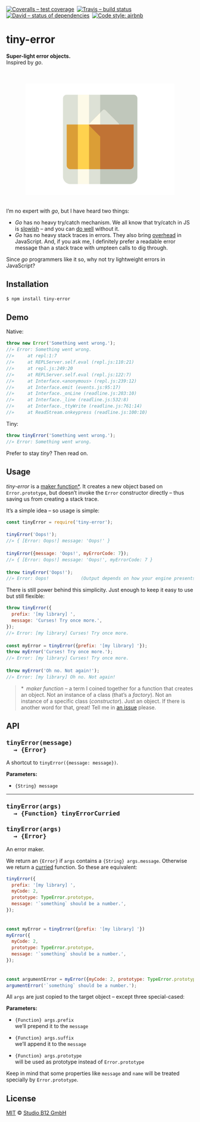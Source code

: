 [![Coveralls – test coverage
](https://img.shields.io/coveralls/studio-b12/tiny-error.svg?style=flat-square
)](https://coveralls.io/r/studio-b12/tiny-error
) [![Travis – build status
](https://img.shields.io/travis/studio-b12/tiny-error/master.svg?style=flat-square
)](https://travis-ci.org/studio-b12/tiny-error
) [![David – status of dependencies
](https://img.shields.io/david/studio-b12/tiny-error.svg?style=flat-square
)](https://david-dm.org/studio-b12/tiny-error
) [![Code style: airbnb
](https://img.shields.io/badge/code%20style-airbnb-777777.svg?style=flat-square
)](https://github.com/airbnb/javascript
)



tiny-error
==========

**Super-light error objects.**  
Inspired by *go*.

<p align="center"><a
  title="Graphic by the great Justin Mezzell"
  href="http://justinmezzell.tumblr.com/post/66281274442"
  >
  <br/>
  <br/>
  <img
    alt="lightweight"
    src="Readme/Lightweight.gif"
    width="400"
    height="300"
  />
  <br/>
  <br/>
</a></p>

I’m no expert with *go*, but I have heard two things:

* *Go* has no heavy try/catch mechanism. We all know that try/catch in JS is [slowish](https://jsperf.com/try-catch-performance-overhead) – and you can [do well](http://stackoverflow.com/a/3217308/2816199) without it.
* *Go* has no heavy stack traces in errors. They also bring [overhead](http://jsperf.com/new-error-vs-custom-error-object) in JavaScript. And, if you ask me, I definitely prefer a readable error message than a stack trace with umpteen calls to dig through.

Since *go* programmers like it so, why not try lightweight errors in JavaScript?




Installation
------------

```sh
$ npm install tiny-error
```




Demo
----

Native:

```js
throw new Error('Something went wrong.');
//» Error: Something went wrong.
//»     at repl:1:7
//»     at REPLServer.self.eval (repl.js:110:21)
//»     at repl.js:249:20
//»     at REPLServer.self.eval (repl.js:122:7)
//»     at Interface.<anonymous> (repl.js:239:12)
//»     at Interface.emit (events.js:95:17)
//»     at Interface._onLine (readline.js:203:10)
//»     at Interface._line (readline.js:532:8)
//»     at Interface._ttyWrite (readline.js:761:14)
//»     at ReadStream.onkeypress (readline.js:100:10)
```


Tiny:

```js
throw tinyError('Something went wrong.');
//» Error: Something went wrong.
```

Prefer to stay *tiny*? Then read on.




Usage
-----

*tiny-error* is a [maker function*](#maker-function). It creates a new object based on `Error.prototype`, but doesn’t invoke the `Error` constructor directly – thus saving us from creating a stack trace.

It’s a simple idea – so usage is simple:

```js
const tinyError = require('tiny-error');

tinyError('Oops!');
//» { [Error: Oops!] message: 'Oops!' }

tinyError({message: 'Oops!', myErrorCode: 7});
//» { [Error: Oops!] message: 'Oops!', myErrorCode: 7 }

throw tinyError('Oops!');
//» Error: Oops!            (Output depends on how your engine presents errors.)
```


There is still power behind this simplicity. Just enough to keep it easy to use but still flexible:

```js
throw tinyError({
  prefix: '[my library] ',
  message: 'Curses! Try once more.',
});
//» Error: [my library] Curses! Try once more.

const myError = tinyError({prefix: '[my library] '});
throw myError('Curses! Try once more.');
//» Error: [my library] Curses! Try once more.

throw myError('Oh no. Not again!');
//» Error: [my library] Oh no. Not again!
```

<a                                                      id="maker-function"></a>
> &ast;&ensp;*maker function* – a term I coined together for a function that creates an object. Not an instance of a class (that’s a *factory*). Not an instance of a specific class (*constructor*). Just an object. If there is another word for that, great! Tell me in [an issue](https://github.com/studio-b12/tiny-error/issues/new) please.




API
---


<h3><pre>
tinyError(message)
  → {Error}
</pre></h3>

A shortcut to `tinyError({message: message})`.

**Parameters:**

* `{String} message`


***


<h3><pre>
tinyError(args)
  → {Function} tinyErrorCurried
</pre></h3>

<h3><pre>
tinyError(args)
  → {Error}
</pre></h3>

An error maker.

We return an `{Error}` if `args` contains a `{String} args.message`. Otherwise we return a [curried][] function. So these are equivalent:

```js
tinyError({
  prefix: '[my library] ',
  myCode: 2,
  prototype: TypeError.prototype,
  message: '`something` should be a number.',
});


const myError = tinyError({prefix: '[my library] '})
myError({
  myCode: 2,
  prototype: TypeError.prototype,
  message: '`something` should be a number.',
});


const argumentError = myError({myCode: 2, prototype: TypeError.prototype});
argumentError('`something` should be a number.');
```


All `args` are just copied to the target object – except three special-cased:


**Parameters:**

* `{Function} args.prefix`  
  we’ll prepend it to the `message`

* `{Function} args.suffix`  
  we’ll append it to the `message`

* `{Function} args.prototype`  
  will be used as prototype instead of `Error.prototype`


Keep in mind that some properties like `message` and `name` will be treated specially by `Error.prototype`.

[curried]:  http://en.wikipedia.org/wiki/Currying




License
-------

[MIT][] © [Studio B12 GmbH][]

[MIT]: ./License.md
[Studio B12 GmbH]: http://studio-b12.de
